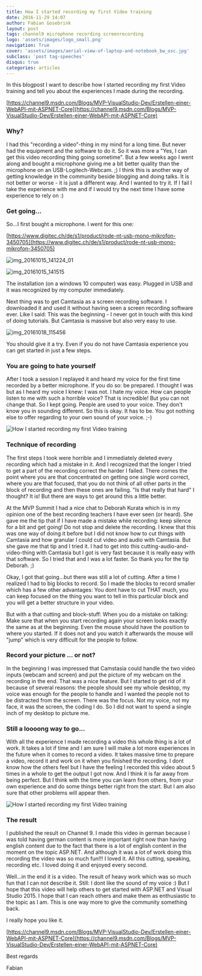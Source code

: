 ```yaml
---
title: How I started recording my first Video training
date: 2016-11-29 14:07
author: Fabian Gosebrink
layout: post
tags: channel9 microphone recording screenrecording
logo: 'assets/images/logo_small.png'
navigation: True
cover: 'assets/images/aerial-view-of-laptop-and-notebook_bw_osc.jpg'
subclass: 'post tag-speeches'
disqus: true
categories: articles
---
```


In this blogpost I want to describe how I started recording my first Video training and tell you about the experiences I made during the recording.

[https://channel9.msdn.com/Blogs/MVP-VisualStudio-Dev/Erstellen-einer-WebAPI-mit-ASPNET-Core](https://channel9.msdn.com/Blogs/MVP-VisualStudio-Dev/Erstellen-einer-WebAPI-mit-ASPNET-Core)

### Why?

I had this "recording a video"-thing in my mind for a long time. But never had the equipment and the software to do it. So it was more a "Yes, I can get this video recording thing going sometime". But a few weeks ago I went along and bought a microphone giving me a bit better quality than the microphone on an USB-Logitech-Webcam. ;) I think this is another way of getting knowledge in the community beside blogging and doing talks. It is not better or worse - it is just a different way. And I wanted to try it. If I fail I take the experience with me and if I would try the next time I have some experience to rely on :)

### Get going...

So...I first bought a microphone. I went for this one:

[https://www.digitec.ch/de/s1/product/rode-nt-usb-mono-mikrofon-3450705](https://www.digitec.ch/de/s1/product/rode-nt-usb-mono-mikrofon-3450705)

![img_20161015_141224_01]({{site.baseurl}}assets/articles/wp-content/uploads/2016/11/IMG_20161015_141224_01-1024x576.jpg)

![img_20161015_141515]({{site.baseurl}}assets/articles/wp-content/uploads/2016/11/IMG_20161015_141515-e1480155685781-1024x576.jpg)

The installation (on a windows 10 computer) was easy. Plugged in USB and it was recognized by my computer immediately.

Next thing was to get Camtasia as a screen recording software. I downloaded it and used it without having seen a screen recording software ever. Like I said: This was the beginning - I never got in touch with this kind of doing tutorials. But Camtasia is massive but also very easy to use.

![img_20161018_115456]({{site.baseurl}}assets/articles/wp-content/uploads/2016/11/IMG_20161018_115456-1024x576.jpg)

You should give it a try. Even if you do not have Camtasia experience you can get started in just a few steps.

### You are going to hate yourself

After I took a session I replayed it and heard my voice for the first time recorded by a better microphone. If you do so: be prepared. I thought I was but as I heard my voice I knew: I was not. I hate my voice. How can people listen to me with such a horrible voice? That is incredible! But you can not change that. So I kept going. People are used to your voice. They don't know you in sounding different. So this is okay. It has to be. You got nothing else to offer regarding to your own sound of your voice. ;-)

![How I started recording my first Video training]({{site.baseurl}}assets/articles/wp-content/uploads/2016/11/IMG_20161015_150039-1024x576.jpg)

### Technique of recording

The first steps I took were horrible and I immediately deleted every recording which had a mistake in it. And I recognized that the longer I tried to get a part of the recording correct the harder I failed. There comes the point where you are that concentrated on getting one single word correct, where you are that focused, that you do not think of all other parts in the block of recording and then these ones are failing. "Is that really that hard" I thought? It is! But there are ways to get around this a little better.

At the MVP Summit I had a nice chat to Deborah Kurata which is in my opinion one of the best recording teachers I have ever seen (or heard). She gave me the tip that if I have made a mistake while recording: keep silence for a bit and get going! Do not stop and delete the recording. I knew that this was one way of doing it before but I did not know how to cut things with Camtasia and how granular I could cut video and audio with Camtasia. But she gave me that tip and I tried it. I had to get into this cutting-audio-and-video-thing with Camtasia but I got is very fast because it is really easy with that software. So I tried that and I was a lot faster. So thank you for the tip Deborah. ;)

Okay, I got that going...but there was still a lot of cutting. After a time I realized I had to big blocks to record. So I made the blocks to record smaller which has a few other advantages: You dont have to cut THAT much, you can keep focused on the thing you want to tell in this particular block and you will get a better structure in your video.

But with a that cutting and block-stuff: When you do a mistake on talking: Make sure that when you start recording again your screen looks exactly the same as at the beginning. Even the mouse should have the position to where you started. If it does not and you watch it afterwards the mouse will "jump" which is very difficult for the people to follow.

### Record your picture ... or not?

In the beginning I was impressed that Camstasia could handle the two video inputs (webcam and screen) and put the picture of my webcam on the recording in the end. That was a nice feature. But I started to get rid of it because of several reasons: the people should see my whole desktop, my voice was enough for the people to handle and I wanted the people not to be distracted from the screen. There was the focus. Not my voice, not my face, it was the screen, the coding I do. So I did not want to spend a single inch of my desktop to picture me.

### Still a loooong way to go...

With all the experience I made recording a video this whole thing is a lot of work. It takes a lot if time and I am sure I will make a lot more experiences in the future when it comes to record a video. It takes massive time to prepare a video, record it and work on it when you finished the recording. I dont know how the others feel but I have the feeling I recorded this video about 5 times in a whole to get the output I got now. And I think it is far away from being perfect. But I think with the time you can learn from others, from your own experience and do some things better right from the start. But I am also sure that other problems will appear then.

![How I started recording my first Video training]({{site.baseurl}}assets/articles/wp-content/uploads/2016/11/IMG_20161020_103819-1024x576.jpg)

### The result

I published the result on Channel 9. I made this video in german because I was told having german content is more important right now than having english content due to the fact that there is a lot of english content in the moment on the topic ASP.NET. And although it was a lot of work doing this recording the video was so much fun!!! I loved it. All this cutting, speaking, recording etc. I loved doing it and enjoyed every second.

Well...in the end it is a video. The result of heavy work which was so much fun that I can not describe it. Still: I dont like the sound of my voice :) But I hope that this video will help others to get started with ASP.NET and Visual Studio 2015. I hope that I can reach others and make them as enthusiastic to the topic as I am. This is one way more to give the community something back.

I really hope you like it.

[https://channel9.msdn.com/Blogs/MVP-VisualStudio-Dev/Erstellen-einer-WebAPI-mit-ASPNET-Core](https://channel9.msdn.com/Blogs/MVP-VisualStudio-Dev/Erstellen-einer-WebAPI-mit-ASPNET-Core)

Best regards

Fabian
